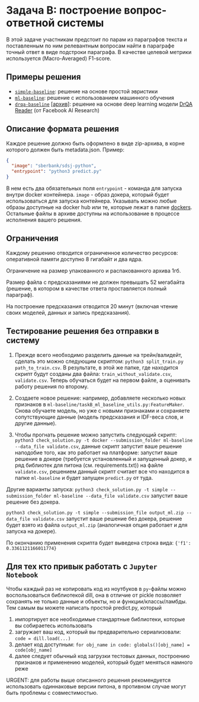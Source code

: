 # Задача B: построение вопрос-ответной системы

В этой задаче участникам предстоит по парам из параграфов текста и поставленным по ним релевантным вопросам найти в параграфе точный ответ в виде подстроки параграфа. В качестве целевой метрики используется (Macro-Averaged) F1-score.


## Примеры решения

- [`simple-baseline`](simple-baseline/): решение на основе простой эвристики
- [`ml-baseline`](ml-baseline/): решение с использованием машинного обучения
- [`drqa-baseline`](drqa-baseline/) [[архив]](https://sdsj.ru/drqa_baseline.zip): решение на основе deep learning модели [DrQA Reader](https://github.com/facebookresearch/DrQA) (от Facebook AI Research)


## Описание формата решения
Каждое решение должно быть оформлено в виде zip-архива, в корне которого должен быть metadata.json.
Пример:
```json
{
  "image": "sberbank/sdsj-python",
  "entrypoint": "python3 predict.py"
}
```
В нем есть два обязательных поля `entrypoint` - команда для запуска внутри docker контейнера. `image` - образ докера, который будет использоваться для запуска контейнера. Указывать можно любые образы доступные на docker hub или те, которые лежат в папке [dockers](dockers/). Остальные файлы в архиве доступны на использование в процессе исполнения вашего решения.

## Ограничения
Каждому решению отводится ограниченное количество ресурсов: оперативной памяти доступно 8 гигабайт и два ядра.

Ограничение на размер упакованного и распакованного архива 1гб.

Размер файла с предсказаниями не должен превышать 52 мегабайта (решение, в котором в качестве ответа проставляется полный параграф).

На построение предсказания отводится 20 минут (включая чтение своих моделей, данных и запись предсказания).

## Тестирование решения без отправки в систему
1. Прежде всего необходимо разделить данные на трейн/валидейт, сделать это можно следующим скриптом: `python3 split_train.py path_to_train.csv`. В результате, в этой же папке, где находится скрипт будут созданы два файла: `train_without_validate.csv`, `validate.csv`. Теперь обучаться будет на первом файле, а оценивать работу решения по второму.

2. Создаете новое решение: например, добавляете несколько новых признаков в `ml-baseline/taskB_ml_baseline_utils.py:FeatureMaker`. Снова обучаете модель, но уже с новыми признаками и сохраняете сопутствующие данные (модель предсказания и IDF-веса слов, и другие данные).

3. Чтобы прогнать решение можно запустить следующий скрипт: `python3 check_solution.py -t docker --submission_folder ml-baseline --data_file validate.csv`, данные скрипт запустит ваше решение наподобие того, как это работает на платформе: запустит ваше решение в докере (требуется установленный и запущенный докер, и ряд библиотек для питона (см. requirements.txt)) на файле `validate.csv`, решением данный скрипт считает все что находится в папке `ml-baseline` и будет запущен `predict.py` от туда.

Другие варианты запуска:
`python3 check_solution.py -t simple --submission_folder ml-baseline --data_file validate.csv` запустит ваше решение без докера.

`python3 check_solution.py -t simple --submission_file output_ml.zip --data_file validate.csv` запустит ваше решение без докера, решение будет взято из файла `output_ml.zip` (аналогичная опция работает и для запуска на докере).

По окончанию применения скрипта будет выведена строка вида: `{'f1': 0.3361121166011774}`

## Для тех кто привык работать с `Jupyter Notebook`
Чтобы каждый раз не копировать код из ноутбуков в `py`-файлы можно воспользоваться библиотекой dill, она в отличие от pickle позволяет сохранять не только данные и объекты, но и функции/классы/ламбды. Тем самым вы можете написать простой predict.py, который
1. импортирует все необходимые стандартные библиотеки, которые вы собираетесь использовать
2. загружает ваш код, который вы предварительно сериализовали: `code = dill.load(...)`
3. делает код доступным: `for obj_name in code: globals()[obj_name] = code[obj_name]`
4. далее следует обычный код загрузки тестовых данных, построению признаков и применению моделей, который будет меняться намного реже

URGENT: для работы выше описанного решения рекомендуется использовать одиннаковые версии питона, в противном случае могут быть проблемы с совместимостью.
